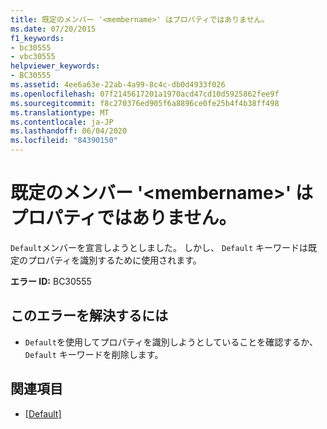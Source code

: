 ```yaml
---
title: 既定のメンバー '<membername>' はプロパティではありません。
ms.date: 07/20/2015
f1_keywords:
- bc30555
- vbc30555
helpviewer_keywords:
- BC30555
ms.assetid: 4ee6a63e-22ab-4a99-8c4c-db0d4933f026
ms.openlocfilehash: 07f2145617201a1970acd47cd10d5925862fee9f
ms.sourcegitcommit: f8c270376ed905f6a8896ce0fe25b4f4b38ff498
ms.translationtype: MT
ms.contentlocale: ja-JP
ms.lasthandoff: 06/04/2020
ms.locfileid: "84390150"
---
```

# <a name="default-member-membername-is-not-a-property"></a>既定のメンバー '\<membername>' はプロパティではありません。
`Default`メンバーを宣言しようとしました。 しかし、 `Default` キーワードは既定のプロパティを識別するために使用されます。  
  
 **エラー ID:** BC30555  
  
## <a name="to-correct-this-error"></a>このエラーを解決するには  
  
- `Default`を使用してプロパティを識別しようとしていることを確認するか、 `Default` キーワードを削除します。  
  
## <a name="see-also"></a>関連項目

- [[Default]](../language-reference/modifiers/default.md)
